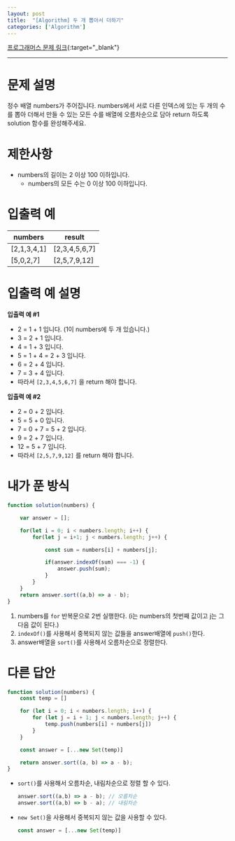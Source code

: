 ```yaml
---
layout: post
title:  "[Algorithm] 두 개 뽑아서 더하기"
categories: ['Algorithm']
---
```


[프로그래머스 문제 링크](https://programmers.co.kr/learn/courses/30/lessons/68644){:target="_blank"}

---

# 문제 설명

정수 배열 numbers가 주어집니다. numbers에서 서로 다른 인덱스에 있는 두 개의 수를 뽑아 더해서 만들 수 있는 모든 수를 배열에 오름차순으로 담아 return 하도록 solution 함수를 완성해주세요.

# 제한사항

- numbers의 길이는 2 이상 100 이하입니다.
  - numbers의 모든 수는 0 이상 100 이하입니다.

# 입출력 예

| numbers       | result          |
| ------------- | --------------- |
| [2,1,3,4,1] | [2,3,4,5,6,7] |
| [5,0,2,7]   | [2,5,7,9,12]  |


# 입출력 예 설명

**입출력 예 #1**

- 2 = 1 + 1 입니다. (1이 numbers에 두 개 있습니다.)
- 3 = 2 + 1 입니다.
- 4 = 1 + 3 입니다.
- 5 = 1 + 4 = 2 + 3 입니다.
- 6 = 2 + 4 입니다.
- 7 = 3 + 4 입니다.
- 따라서 `[2,3,4,5,6,7]` 을 return 해야 합니다.

**입출력 예 #2**

- 2 = 0 + 2 입니다.
- 5 = 5 + 0 입니다.
- 7 = 0 + 7 = 5 + 2 입니다.
- 9 = 2 + 7 입니다.
- 12 = 5 + 7 입니다.
- 따라서 `[2,5,7,9,12]` 를 return 해야 합니다.

# 내가 푼 방식

```js
function solution(numbers) {

    var answer = [];

    for(let i = 0; i < numbers.length; i++) {
        for(let j = i+1; j < numbers.length; j++) {

            const sum = numbers[i] + numbers[j];

            if(answer.indexOf(sum) === -1) { 
                answer.push(sum);
            }
        }
    }
    return answer.sort((a,b) => a - b);
}
```
1. numbers를 `for` 반복문으로 2번 실행한다. (i는 numbers의 첫번째 값이고 j는 그다음 값이 된다.)
2. `indexOf()`를 사용해서 중복되지 않는 값들을 answer배열에 `push()`한다.
3. answer배열을 `sort()`를 사용해서 오름차순으로 정렬한다.

# 다른 답안

```js
function solution(numbers) {
    const temp = []

    for (let i = 0; i < numbers.length; i++) {
        for (let j = i + 1; j < numbers.length; j++) {
            temp.push(numbers[i] + numbers[j])
        }
    }

    const answer = [...new Set(temp)]

    return answer.sort((a, b) => a - b);
}
```

* `sort()`를 사용해서 오름차순, 내림차순으로 정렬 할 수 있다.
    ```js
    answer.sort((a,b) => a - b); // 오름차순
    answer.sort((a,b) => b - a); // 내림차순
    ```

* `new Set()`을 사용해서 중복되지 않는 값을 사용할 수 있다.
    ```js
    const answer = [...new Set(temp)]
    ```




